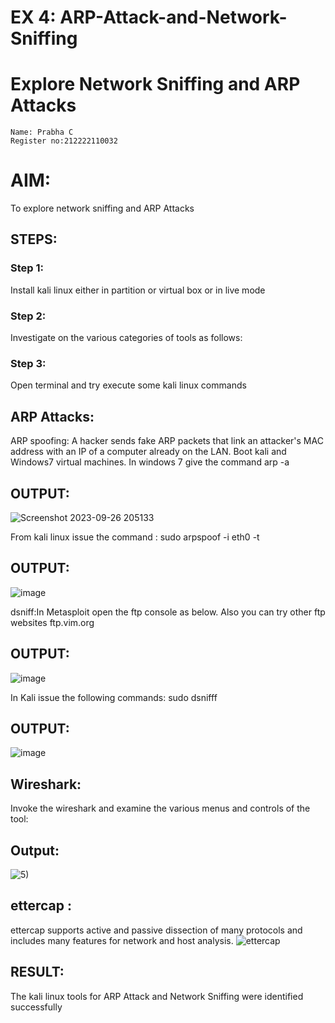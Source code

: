 # EX 4: ARP-Attack-and-Network-Sniffing
# Explore Network Sniffing and ARP Attacks
```
Name: Prabha C
Register no:212222110032
```
# AIM:

To explore network sniffing and ARP Attacks

## STEPS:

### Step 1:

Install kali linux either in partition or virtual box or in live mode

### Step 2:

Investigate on the various categories of tools as follows:


### Step 3:
Open terminal and try execute some kali linux commands

## ARP Attacks:  
ARP spoofing: A hacker sends fake ARP packets that link an attacker's MAC address with an IP of a computer already on the LAN. 
Boot kali and Windows7 virtual machines.
In windows 7 give the command arp -a
## OUTPUT:
![Screenshot 2023-09-26 205133](https://github.com/Reebak04/ARP-Attack-and-Network-Sniffing/assets/118364993/af970103-9fb9-429d-acf8-1f5d094219ca)

From kali linux issue the command :
sudo arpspoof -i eth0 -t <target system> <gateway>
## OUTPUT:
![image](https://github.com/user-attachments/assets/dbd6fde3-af2f-4475-839e-67db8bedb96c)

dsniff:In Metasploit open the ftp console as below. Also you can try other ftp websites ftp.vim.org
## OUTPUT:
![image](https://github.com/user-attachments/assets/7281486f-2d1c-4b09-b702-4c32000017b5)

In Kali issue the following commands:
sudo dsnifff
## OUTPUT:
![image](https://github.com/user-attachments/assets/3f565d9f-68ab-42f1-a5c8-42fe04acefdd) 

## Wireshark:
Invoke the wireshark and examine the various menus  and controls of the tool:
## Output:
![5)](https://github.com/user-attachments/assets/8de52d49-3015-4ec6-afc3-a4fd0c217e0d)
 
## ettercap :
ettercap supports active and passive dissection of many protocols and includes many features for network and host analysis.
![ettercap](https://github.com/Reebak04/ARP-Attack-and-Network-Sniffing/assets/118364993/88e2faef-2c64-410b-bcce-0072e4d0f85f)

## RESULT:
The kali linux tools for ARP Attack and Network Sniffing were identified successfully
